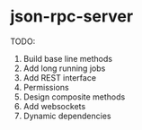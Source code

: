 # json-rpc-server

TODO:

1. Build base line methods
1. Add long running jobs
1. Add REST interface
1. Permissions
1. Design composite methods
1. Add websockets
1. Dynamic dependencies
